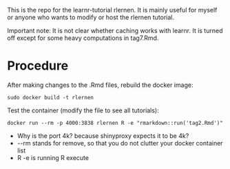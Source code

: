 This is the repo for the learnr-tutorial rlernen. It is mainly useful for myself or anyone who wants to modify or host the rlernen tutorial.

Important note: It is not clear whether caching works with learnr. It is turned off except for some heavy computations in tag7.Rmd.

# Procedure

After making changes to the .Rmd files, rebuild the docker image:

```
sudo docker build -t rlernen
```

Test the container (modify the file to see all tutorials):

```
docker run --rm -p 4000:3838 rlernen R -e "rmarkdown::run('tag2.Rmd')"
```

- Why is the port 4k? because shinyproxy expects it to be 4k?
- --rm stands for remove, so that you do not clutter your docker container list
- R -e is running R execute

